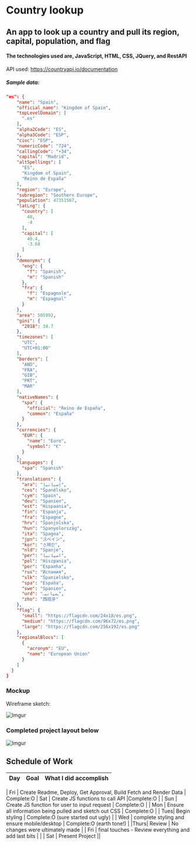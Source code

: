 # Country lookup

## An app to look up a country and pull its region, capital, population, and flag



#### The technologies used are, JavaScript, HTML, CSS, JQuery, and RestAPI


API used: https://countryapi.io/documentation

##### Sample data:
```json
"es": {
    "name": "Spain",
    "official_name": "Kingdom of Spain",
    "topLevelDomain": [
      ".es"
    ],
    "alpha2Code": "ES",
    "alpha3Code": "ESP",
    "cioc": "ESP",
    "numericCode": "724",
    "callingCode": "+34",
    "capital": "Madrid",
    "altSpellings": [
      "ES",
      "Kingdom of Spain",
      "Reino de España"
    ],
    "region": "Europe",
    "subregion": "Southern Europe",
    "population": 47351567,
    "latLng": {
      "country": [
        40,
        -4
      ],
      "capital": [
        40.4,
        -3.68
      ]
    },
    "demonyms": {
      "eng": {
        "f": "Spanish",
        "m": "Spanish"
      },
      "fra": {
        "f": "Espagnole",
        "m": "Espagnol"
      }
    },
    "area": 505992,
    "gini": {
      "2018": 34.7
    },
    "timezones": [
      "UTC",
      "UTC+01:00"
    ],
    "borders": [
      "AND",
      "FRA",
      "GIB",
      "PRT",
      "MAR"
    ],
    "nativeNames": {
      "spa": {
        "official": "Reino de España",
        "common": "España"
      }
    },
    "currencies": {
      "EUR": {
        "name": "Euro",
        "symbol": "€"
      }
    },
    "languages": {
      "spa": "Spanish"
    },
    "translations": {
      "ara": "إسبانيا",
      "ces": "Španělsko",
      "cym": "Spain",
      "deu": "Spanien",
      "est": "Hispaania",
      "fin": "Espanja",
      "fra": "Espagne",
      "hrv": "Španjolska",
      "hun": "Spanyolország",
      "ita": "Spagna",
      "jpn": "スペイン",
      "kor": "스페인",
      "nld": "Spanje",
      "per": "اسپانیا",
      "pol": "Hiszpania",
      "por": "Espanha",
      "rus": "Испания",
      "slk": "Španielsko",
      "spa": "España",
      "swe": "Spanien",
      "urd": "ہسپانیہ",
      "zho": "西班牙"
    },
    "flag": {
      "small": "https://flagcdn.com/24x18/es.png",
      "medium": "https://flagcdn.com/96x72/es.png",
      "large": "https://flagcdn.com/256x192/es.png"
    },
    "regionalBlocs": [
      {
        "acronym": "EU",
        "name": "European Union"
      }
    ]
  }
}
```

### Mockup
Wireframe sketch:

![Imgur](https://i.imgur.com/nIDDDZZ.jpg)

### Completed project layout below

![Imgur](https://i.imgur.com/3w9Szpis.jpg)

## Schedule of Work

|Day | Goal | What I did accomplish |
|----|------|-----------------------|

| Fri | Create Readme, Deploy, Get Approval, Build Fetch and Render Data | Complete:O
| Sat | Create JS functions to call API |Complete:O |
| Sun | Create JS function for user to input request | Complete:O |
| Mon | Ensure all information being pulled and sketch out CSS | Complete:O |
| Tues| Begin styling | Complete:O (sure started out ugly) |
| Wed | complete styling and ensure mobile/desktop | Complete:O (earth tone!) |
|Thurs| Review | No changes were ultimately made |
| Fri | final touches - Review everything and add last bits | |
| Sat | Present Project ||